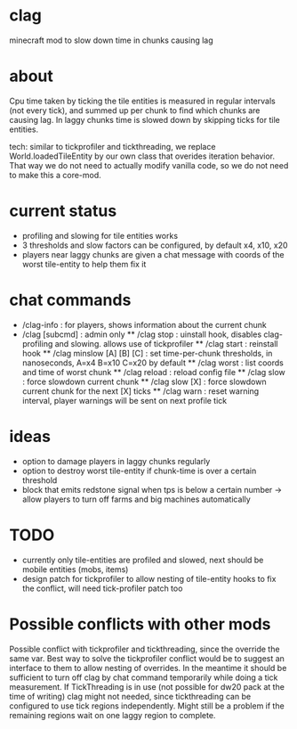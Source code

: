 clag
====

minecraft mod to slow down time in chunks causing lag

about
====

Cpu time taken by ticking the tile entities is measured in regular intervals (not every tick),
and summed up per chunk to find which chunks are causing lag.
In laggy chunks time is slowed down by skipping ticks for tile entities.

tech: similar to tickprofiler and tickthreading, we replace World.loadedTileEntity by our own class that overides iteration behavior.
That way we do not need to actually modify vanilla code, so we do not need to make this a core-mod.

current status
====

* profiling and slowing for tile entities works
* 3 thresholds and slow factors can be configured, by default x4, x10, x20
* players near laggy chunks are given a chat message with coords of the worst tile-entity to help them fix it


chat commands
====

* /clag-info : for players, shows information about the current chunk
* /clag [subcmd] : admin only
** /clag stop : uinstall hook, disables clag-profiling and slowing. allows use of tickprofiler
** /clag start : reinstall hook
** /clag minslow [A] [B] [C] : set time-per-chunk thresholds, in nanoseconds, A=x4 B=x10 C=x20 by default
** /clag worst : list coords and time of worst chunk
** /clag reload : reload config file
** /clag slow : force slowdown current chunk 
** /clag slow [X] : force slowdown current chunk for the next [X] ticks
** /clag warn : reset warning interval, player warnings will be sent on next profile tick


ideas
====

* option to damage players in laggy chunks regularly
* option to destroy worst tile-entity if chunk-time is over a certain threshold
* block that emits redstone signal when tps is below a certain number -> allow players to turn off farms and big machines automatically

TODO
====

* currently only tile-entities are profiled and slowed, next should be mobile entities (mobs, items)
* design patch for tickprofiler to allow nesting of tile-entity hooks to fix the conflict, will need tick-profiler patch too


Possible conflicts with other mods 
====

Possible conflict with tickprofiler and tickthreading, since the override the same var.
Best way to solve the tickprofiler conflict would be to suggest an interface to them to allow nesting of overrides.
In the meantime it should be sufficient to turn off clag by chat command temporarily while doing a tick measurement.
If TickThreading is in use (not possible for dw20 pack at the time of writing) clag might not needed, 
since tickthreading can be configured to use tick regions independently.
Might still be a problem if the remaining regions wait on one laggy region to complete.


